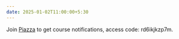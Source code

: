```yaml
---
date: 2025-01-02T11:00:00+5:30
---
```

Join [Piazza](https://piazza.com/iit_delhi/winter2025/deeplearningfornaturallanguageprocessing) to get course notifications, access code: rd6ikjkzp7m.
